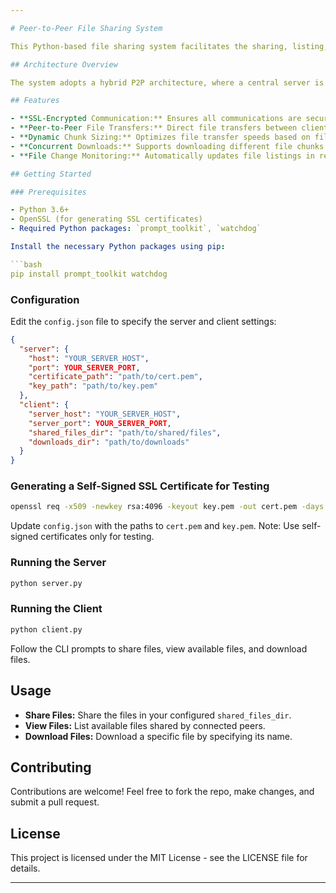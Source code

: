 ```yaml
---

# Peer-to-Peer File Sharing System

This Python-based file sharing system facilitates the sharing, listing, and downloading of files among clients in a peer-to-peer (P2P) network. It leverages socket programming for network communication, SSL for encryption, and multithreading for concurrent operations, ensuring secure and efficient file transfers.

## Architecture Overview

The system adopts a hybrid P2P architecture, where a central server is used for coordination while the file transfers occur directly between peers. This design minimizes the server's load and bandwidth usage, as it does not partake in actual file transfers. The server's primary role includes managing client connections, maintaining a list of shared files, and facilitating peer discovery. Once peers are aware of each other, large files can be transferred directly between them in chunks, enhancing scalability and performance.

## Features

- **SSL-Encrypted Communication:** Ensures all communications are secure.
- **Peer-to-Peer File Transfers:** Direct file transfers between clients to minimize server load.
- **Dynamic Chunk Sizing:** Optimizes file transfer speeds based on file size.
- **Concurrent Downloads:** Supports downloading different file chunks simultaneously.
- **File Change Monitoring:** Automatically updates file listings in response to changes in shared directories.

## Getting Started

### Prerequisites

- Python 3.6+
- OpenSSL (for generating SSL certificates)
- Required Python packages: `prompt_toolkit`, `watchdog`

Install the necessary Python packages using pip:

```bash
pip install prompt_toolkit watchdog
```

### Configuration

Edit the `config.json` file to specify the server and client settings:

```json
{
  "server": {
    "host": "YOUR_SERVER_HOST",
    "port": YOUR_SERVER_PORT,
    "certificate_path": "path/to/cert.pem",
    "key_path": "path/to/key.pem"
  },
  "client": {
    "server_host": "YOUR_SERVER_HOST",
    "server_port": YOUR_SERVER_PORT,
    "shared_files_dir": "path/to/shared/files",
    "downloads_dir": "path/to/downloads"
  }
}
```

### Generating a Self-Signed SSL Certificate for Testing

```bash
openssl req -x509 -newkey rsa:4096 -keyout key.pem -out cert.pem -days 365
```

Update `config.json` with the paths to `cert.pem` and `key.pem`. Note: Use self-signed certificates only for testing.

### Running the Server

```bash
python server.py
```

### Running the Client

```bash
python client.py
```

Follow the CLI prompts to share files, view available files, and download files.

## Usage

- **Share Files:** Share the files in your configured `shared_files_dir`.
- **View Files:** List available files shared by connected peers.
- **Download Files:** Download a specific file by specifying its name.

## Contributing

Contributions are welcome! Feel free to fork the repo, make changes, and submit a pull request.

## License

This project is licensed under the MIT License - see the LICENSE file for details.

---
```

